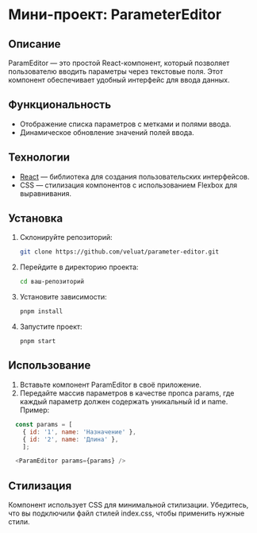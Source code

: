 # Мини-проект: ParameterEditor

## Описание
ParamEditor — это простой React-компонент, который позволяет пользователю вводить параметры через текстовые поля. Этот компонент обеспечивает удобный интерфейс для ввода данных.

## Функциональность
- Отображение списка параметров с метками и полями ввода.
- Динамическое обновление значений полей ввода.

## Технологии
- [React](https://reactjs.org/) — библиотека для создания пользовательских интерфейсов.
- CSS — стилизация компонентов с использованием Flexbox для выравнивания.

## Установка
1. Склонируйте репозиторий:
   ```bash
   git clone https://github.com/veluat/parameter-editor.git
   ```
   
2. Перейдите в директорию проекта:
    ```bash
   cd ваш-репозиторий
   ```
   
3. Установите зависимости:
    ```bash
   pnpm install
   ```

4. Запустите проект:
    ```
   pnpm start
   ```
## Использование
1. Вставьте компонент ParamEditor в своё приложение.
2. Передайте массив параметров в качестве пропса params, где каждый параметр должен содержать уникальный id и name.
   Пример:
```javascript
  const params = [
    { id: '1', name: 'Назначение' },
    { id: '2', name: 'Длина' },
    ];

  <ParamEditor params={params} />
```
## Стилизация
Компонент использует CSS для минимальной стилизации. Убедитесь, что вы подключили файл стилей index.css, чтобы применить нужные стили.